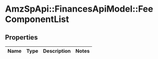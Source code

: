 # AmzSpApi::FinancesApiModel::FeeComponentList

## Properties
Name | Type | Description | Notes
------------ | ------------- | ------------- | -------------

